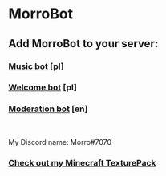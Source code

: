 # MorroBot

## Add MorroBot to your server:

### [Music bot](https://discord.com/api/oauth2/authorize?client_id=887050380058443798&permissions=8&scope=bot) [pl]

### [Welcome bot](https://discord.com/api/oauth2/authorize?client_id=887374747879493683&permissions=8&scope=bot) [pl]

### [Moderation bot](https://discord.com/api/oauth2/authorize?client_id=887379068234907659&permissions=8&scope=bot) [en]

</br>

My Discord name: Morro#7070

### [Check out my Minecraft TexturePack](https://github.com/itzMorro/MorroPack)
